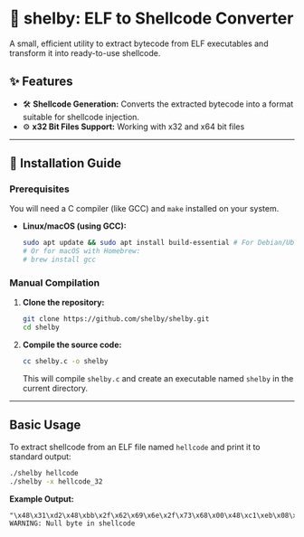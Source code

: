 # 🐚 shelby: ELF to Shellcode Converter
A small, efficient utility to extract bytecode from ELF executables and transform it into ready-to-use shellcode.



## ✨ Features

*   🛠️ **Shellcode Generation:** Converts the extracted bytecode into a format suitable for shellcode injection.
*   ⚙️ **x32 Bit Files Support:** Working with x32 and x64 bit files
---


## 🚀 Installation Guide

### Prerequisites

You will need a C compiler (like GCC) and `make` installed on your system.

*   **Linux/macOS (using GCC):**
    ```bash
    sudo apt update && sudo apt install build-essential # For Debian/Ubuntu
    # Or for macOS with Homebrew:
    # brew install gcc
    ```

### Manual Compilation

1.  **Clone the repository:**
    ```bash
    git clone https://github.com/shelby/shelby.git
    cd shelby
    ```

2.  **Compile the source code:**
    ```bash
    cc shelby.c -o shelby
    ```
    This will compile `shelby.c` and create an executable named `shelby` in the current directory.

---


## Basic Usage

To extract shellcode from an ELF file named `hellcode` and print it to standard output:

```bash
./shelby hellcode
./shelby -x hellcode_32
```

**Example Output:**

```
"\x48\x31\xd2\x48\xbb\x2f\x62\x69\x6e\x2f\x73\x68\x00\x48\xc1\xeb\x08\x53\x48\x89\xe7\x50\x57\x48\x89\xe6\xb0\x3b\x0f\x05"
WARNING: Null byte in shellcode
```
